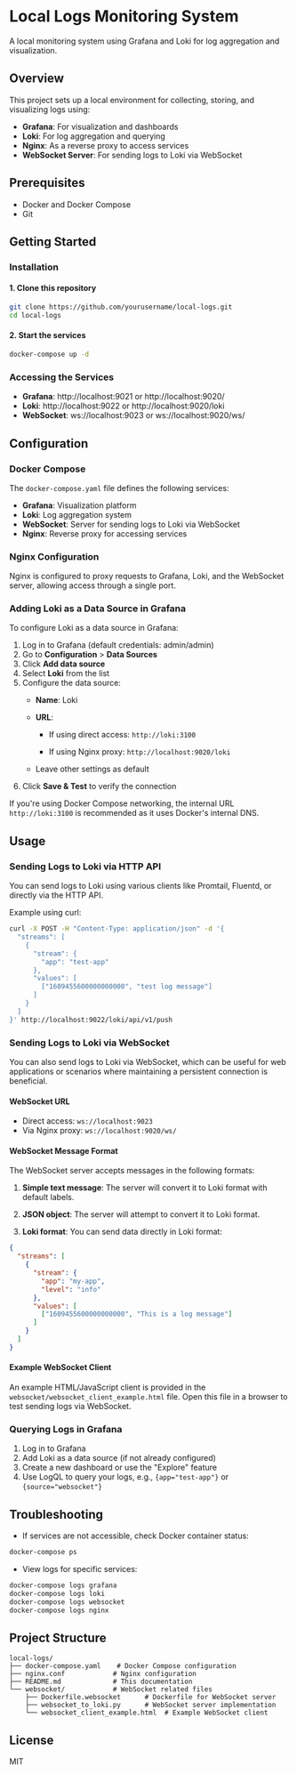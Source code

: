 # Local Logs Monitoring System

A local monitoring system using Grafana and Loki for log aggregation and visualization.

## Overview

This project sets up a local environment for collecting, storing, and visualizing logs using:

- **Grafana**: For visualization and dashboards
- **Loki**: For log aggregation and querying
- **Nginx**: As a reverse proxy to access services
- **WebSocket Server**: For sending logs to Loki via WebSocket

## Prerequisites

- Docker and Docker Compose
- Git

## Getting Started

### Installation

#### 1. Clone this repository

```bash
git clone https://github.com/yourusername/local-logs.git
cd local-logs
```

#### 2. Start the services

```bash
docker-compose up -d
```

### Accessing the Services

- **Grafana**: http://localhost:9021 or http://localhost:9020/
- **Loki**: http://localhost:9022 or http://localhost:9020/loki
- **WebSocket**: ws://localhost:9023 or ws://localhost:9020/ws/

## Configuration

### Docker Compose

The `docker-compose.yaml` file defines the following services:

- **Grafana**: Visualization platform
- **Loki**: Log aggregation system
- **WebSocket**: Server for sending logs to Loki via WebSocket
- **Nginx**: Reverse proxy for accessing services

### Nginx Configuration

Nginx is configured to proxy requests to Grafana, Loki, and the WebSocket server, allowing access through a single port.

### Adding Loki as a Data Source in Grafana

To configure Loki as a data source in Grafana:

1. Log in to Grafana (default credentials: admin/admin)
2. Go to **Configuration** > **Data Sources**
3. Click **Add data source**
4. Select **Loki** from the list
5. Configure the data source:
   - **Name**: Loki
   - **URL**:

     - If using direct access: `http://loki:3100`

     - If using Nginx proxy: `http://localhost:9020/loki`

   - Leave other settings as default
6. Click **Save & Test** to verify the connection

If you're using Docker Compose networking, the internal URL `http://loki:3100` is recommended as it uses Docker's internal DNS.

## Usage

### Sending Logs to Loki via HTTP API

You can send logs to Loki using various clients like Promtail, Fluentd, or directly via the HTTP API.

Example using curl:

```bash
curl -X POST -H "Content-Type: application/json" -d '{
  "streams": [
    {
      "stream": {
        "app": "test-app"
      },
      "values": [
        ["1609455600000000000", "test log message"]
      ]
    }
  ]
}' http://localhost:9022/loki/api/v1/push
```

### Sending Logs to Loki via WebSocket

You can also send logs to Loki via WebSocket, which can be useful for web applications or scenarios where maintaining a persistent connection is beneficial.

#### WebSocket URL

- Direct access: `ws://localhost:9023`
- Via Nginx proxy: `ws://localhost:9020/ws/`

#### WebSocket Message Format

The WebSocket server accepts messages in the following formats:

1. **Simple text message**: The server will convert it to Loki format with default labels.

2. **JSON object**: The server will attempt to convert it to Loki format.

3. **Loki format**: You can send data directly in Loki format:

```json
{
  "streams": [
    {
      "stream": {
        "app": "my-app",
        "level": "info"
      },
      "values": [
        ["1609455600000000000", "This is a log message"]
      ]
    }
  ]
}
```

#### Example WebSocket Client

An example HTML/JavaScript client is provided in the `websocket/websocket_client_example.html` file. Open this file in a browser to test sending logs via WebSocket.

### Querying Logs in Grafana

1. Log in to Grafana
2. Add Loki as a data source (if not already configured)
3. Create a new dashboard or use the "Explore" feature
4. Use LogQL to query your logs, e.g.,  `{app="test-app"}` or `{source="websocket"}`

## Troubleshooting

- If services are not accessible, check Docker container status:

```bash
docker-compose ps
```

- View logs for specific services:

```bash
docker-compose logs grafana
docker-compose logs loki
docker-compose logs websocket
docker-compose logs nginx
```

## Project Structure

```
local-logs/
├── docker-compose.yaml    # Docker Compose configuration
├── nginx.conf            # Nginx configuration
├── README.md             # This documentation
└── websocket/            # WebSocket related files
    ├── Dockerfile.websocket      # Dockerfile for WebSocket server
    ├── websocket_to_loki.py      # WebSocket server implementation
    └── websocket_client_example.html  # Example WebSocket client
```

## License

MIT
